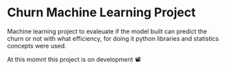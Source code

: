 # Churn Machine Learning Project

Machine learning project to evaleuate if the model built can predict the churn or not with what efficiency, for doing it python libraries and statistics concepts were used.

At this momnt this project is on development 📽  
